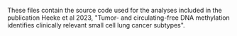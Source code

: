 These files contain the source code used for the analyses included in the publication Heeke et al 2023, "Tumor- and circulating-free DNA methylation identifies clinically relevant small cell lung cancer subtypes".
